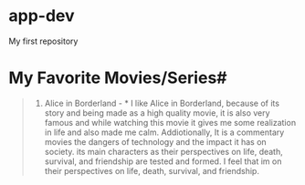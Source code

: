 # app-dev
My first repository

# My Favorite Movies/Series#
> 1. Alice in Borderland - * I like Alice in Borderland, because of its story and being made as a high quality movie, it is also very famous and while watching this movie it gives me some realization in life and also made me calm. Addiotionally, It is a commentary movies the dangers of technology and the impact it has on society. its main characters as their perspectives on life, death, survival, and friendship are tested and formed. I feel that im on their perspectives on life, death, survival, and friendship.


  
